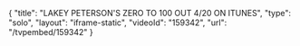{
    "title": "LAKEY PETERSON'S ZERO TO 100 OUT 4\/20 ON ITUNES",
    "type": "solo",
    "layout": "iframe-static",
    "videoId": "159342",
    "url": "\/tvpembed\/159342"
}